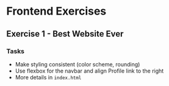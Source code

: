 # Frontend Exercises

## Exercise 1 - Best Website Ever

### Tasks

- Make styling consistent (color scheme, rounding)
- Use flexbox for the navbar and align Profile link to the right
- More details in `index.html`
